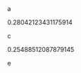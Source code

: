 a
<!--START:foo-->
0.28042123431175914
<!--END:foo-->
c
<!--START:bar-->
0.25488512087879145
<!--END:bar-->
e
